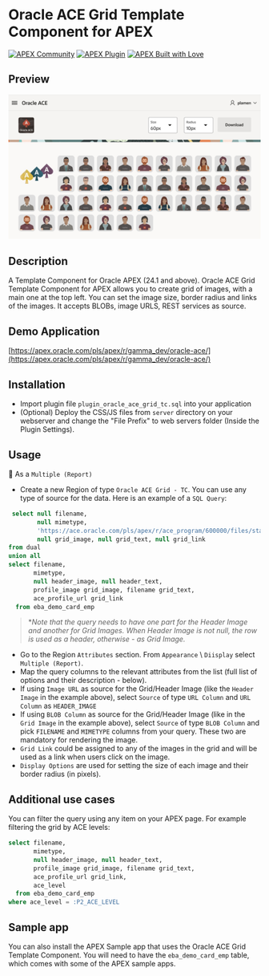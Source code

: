 # Oracle ACE Grid Template Component for APEX
[![APEX Community](https://cdn.rawgit.com/Dani3lSun/apex-github-badges/78c5adbe/badges/apex-community-badge.svg)](https://apex.oracle.com/pls/apex/r/gamma_dev/demo/) [![APEX Plugin](https://cdn.rawgit.com/Dani3lSun/apex-github-badges/b7e95341/badges/apex-plugin-badge.svg)](https://apex.oracle.com/pls/apex/r/gamma_dev/demo/)
[![APEX Built with Love](https://cdn.rawgit.com/Dani3lSun/apex-github-badges/7919f913/badges/apex-love-badge.svg)](https://apex.oracle.com/pls/apex/r/gamma_dev/demo/)

## Preview
![Oracle ACE Grid of images](https://raw.githubusercontent.com/plamen9/apex-plugins-oracla-ace-grid/main/demo_1.jpg "Oracle ACE Grid of images")

## Description
A Template Component for Oracle APEX (24.1 and above). Oracle ACE Grid Template Component for APEX allows you to create grid of images, with a main one at the top left. You can set the image size, border radius and links of the images. It accepts BLOBs, image URLS, REST services as source.

## Demo Application
[https://apex.oracle.com/pls/apex/r/gamma_dev/oracle-ace/](https://apex.oracle.com/pls/apex/r/gamma_dev/oracle-ace/)

## Installation
- Import plugin file `plugin_oracle_ace_grid_tc.sql` into your application
- (Optional) Deploy the CSS/JS files from `server` directory on your webserver and change the "File Prefix" to web servers folder (Inside the Plugin Settings).

## Usage
🔸 As a `Multiple (Report)`
- Create a new Region of type `Oracle ACE Grid - TC`. You can use any type of source for the data. Here is an example of a `SQL Query`:
```sql
 select null filename,
        null mimetype,
        'https://ace.oracle.com/pls/apex/r/ace_program/600000/files/static/v229/images/artwork-1c.png' header_image, 'Oracle ACE TC' header_text,
        null grid_image, null grid_text, null grid_link
from dual
union all
select filename,
       mimetype,
       null header_image, null header_text,
       profile_image grid_image, filename grid_text,
       ace_profile_url grid_link
  from eba_demo_card_emp
```
> **Note that the query needs to have one part for the Header Image and another for Grid Images. When Header Image is not null, the row is used as a header, otherwise - as Grid Image.*
- Go to the Region `Attributes` section. From `Appearance` \ `Diisplay` select `Multiple (Report)`.
- Map the query columns to the relevant attributes from the list (full list of options and their description - below).
- If using `Image URL` as source for the Grid/Header Image (like the `Header Image` in the example above), select `Source` of type `URL Column` and `URL Column` as `HEADER_IMAGE`
- If using `BLOB Column` as source for the Grid/Header Image (like in the `Grid Image` in the example above), select `Source` of type `BLOB Column` and pick `FILENAME` and `MIMETYPE` columns from your query. These two are mandatory for rendering the image.
- `Grid Link` could be assigned to any of the images in the grid and will be used as a link when users click on the image.
- `Display Options` are used for setting the size of each image and their border radius (in pixels).

## Additional use cases
You can filter the query using any item on your APEX page. For example filtering the grid by ACE levels:
```sql
select filename,
       mimetype,
       null header_image, null header_text,
       profile_image grid_image, filename grid_text,
       ace_profile_url grid_link,
       ace_level
  from eba_demo_card_emp
where ace_level = :P2_ACE_LEVEL  
```

## Sample app
You can also install the APEX Sample app that uses the Oracle ACE Grid Template Component. 
You will need to have the `eba_demo_card_emp` table, which comes with some of the APEX sample apps.

